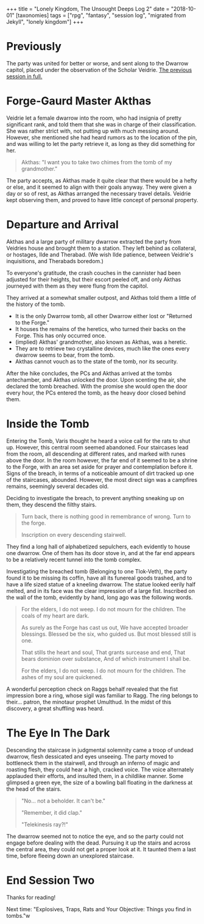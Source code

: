 +++
title = "Lonely Kingdom, The Unsought Deeps Log 2"
date = "2018-10-01"
[taxonomies]
tags = ["rpg", "fantasy", "session log", "migrated from Jekyll", "lonely kingdom"]
+++

# Previously
The party was united for better or worse, and sent along to the Dwarrow capitol,
placed under the observation of the Scholar Veidrie.
[The previous session in full.](@/blog/lonely_kingdom_log1.md)

# Forge-Gaurd Master Akthas
Veidrie let a female dwarrow into the room, who had insignia of pretty significant rank,
and told them that she was in charge of their classification.
She was rather strict with, not putting up with much messing around.
However, she mentioned she had heard rumors as to the location of the pin,
and was willing to let the party retrieve it, as long as they did something for her.

> Akthas: "I want you to take two chimes from the tomb of my grandmother."

The party accepts, as Akthas made it quite clear that there would be a hefty or else,
 and it seemed to align with their goals anyway.
They were given a day or so of rest, as Akthas arranged the necessary travel details.
Veidrie kept observing them, and proved to have little concept of personal property.

# Departure and Arrival
Akthas and a large party of military dwarrow extracted the party from Veidries house
and brought them to a station. They left behind as collateral, or hostages, Ilde and Therabad.
(We wish Ilde patience, between Veidrie's inquisitions, and Therabads boredom.)

To everyone's gratitude, the crash couches in the cannister had been adjusted for their heights,
but their escort peeled off, and only Akthas journeyed with them as they were flung from the capitol.

They arrived at a somewhat smaller outpost, and Akthas told them a little of the history of the tomb.
* It is the only Dwarrow tomb, all other Dwarrow either lost or "Returned to the Forge."
* It houses the remains of the heretics, who turned their backs on the Forge. This has only occurred once.
* (implied) Akthas' grandmother, also known as Akthas, was a heretic.
* They are to retrieve two crystalline devices, much like the ones every dwarrow seems to bear, from the tomb.
* Akthas cannot vouch as to the state of the tomb, nor its security.

After the hike concludes, the PCs and Akthas arrived at the tombs antechamber,
and Akthas unlocked the door.
Upon scenting the air, she declared the tomb breached.
With the promise she would open the door every hour, the PCs entered the tomb,
as the heavy door closed behind them.

# Inside the Tomb
Entering the Tomb, Varis thought he heard a voice call for the rats to shut up.
However, this central room seemed abandoned. Four staircases lead from the room,
all descending at different rates, and marked with runes above the door.
In the room however, the far end of it seemed to be a shrine to the Forge,
with an area set aside for prayer and contemplation before it.
Signs of the breach, in terms of a noticeable amount of dirt tracked up one of the staircases, abounded.
However, the most direct sign was a campfires remains, seemingly several decades old.

Deciding to investigate the breach, to prevent anything sneaking up on them, they descend the filthy stairs.
> Turn back, there is nothing good in remembrance of wrong. Turn to the forge.
>
> Inscription on every descending stairwell.

They find a long hall of alphabetized sepulchers, each evidently to house one dwarrow.
One of them has its door stove in, and at the far end appears to be a relatively recent tunnel into the tomb complex.

Investigating the breached tomb (Belonging to one Tlok-Veth), the party found it to be missing its coffin,
have all its funereal goods trashed, and to have a life sized statue of a kneeling dwarrow.
The statue looked eerily half melted, and in its face was the clear impression of a large fist.
Inscribed on the wall of the tomb, evidently by hand, long ago was the following words.

>For the elders, I do not weep.
I do not mourn for the children.
The coals of my heart are dark.
>
>As surely as the Forge has cast us out,
We have accepted broader blessings.
Blessed be the six, who guided us.
But most blessed still is one.
>
>That stills the heart and soul,
That grants surcease and end,
That bears dominion over substance,
And of which instrument I shall be.
>
>For the elders, I do not weep.
I do not mourn for the children.
The ashes of my soul are quickened.

A wonderful perception check on Raggs behalf revealed that the fist impression bore a ring,
whose sigil was familiar to Ragg. The ring belongs to their... patron, the minotaur prophet Umulthud.
In the midst of this discovery, a great shuffling was heard.

# The Eye In The Dark
Descending the staircase in judgmental solemnity came a troop of undead dwarrow,
flesh dessicated and eyes unseeing. The party moved to bottleneck them in the stairwell,
and through an inferno of magic and roasting flesh, they could hear a high, cracked voice.
The voice alternately applauded their efforts, and insulted them, in a childlike manner.
Some glimpsed a green eye, the size of a bowling ball floating in the darkness at the head of the stairs.
> "No... not a beholder. It can't be."
>
> "Remember, it did clap."
>
> "Telekinesis ray?!"

The dwarrow seemed not to notice the eye, and so the party could not engage before dealing with the dead.
Pursuing it up the stairs and across the central area, they could not get a proper look at it.
It taunted them a last time, before fleeing down an unexplored staircase.

# End Session Two
Thanks for reading!

Next time: "Explosives, Traps, Rats and Your Objective: Things you find in tombs."w